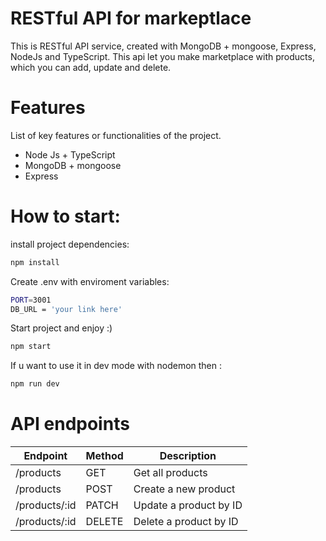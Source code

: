 # RESTful API for markeptlace

This is RESTful API service, created with MongoDB + mongoose, Express, NodeJs and TypeScript. This api let you make marketplace with products, which you can add, update and delete.

# Features

List of key features or functionalities of the project.

- Node Js + TypeScript
- MongoDB + mongoose
- Express

# How to start:

install project dependencies:

```bash
npm install
```

Create .env with enviroment variables:

```bash
PORT=3001
DB_URL = 'your link here'
```

Start project and enjoy :)
```bash
npm start
```

If u want to use it in dev mode with nodemon then :
```bash
npm run dev
```

# API endpoints

| Endpoint          | Method | Description                   |
|-------------------|--------|-------------------------------|
| /products         | GET    | Get all products              |
| /products         | POST   | Create a new product          |
| /products/:id     | PATCH  | Update a product by ID        |
| /products/:id     | DELETE | Delete a product by ID        |
